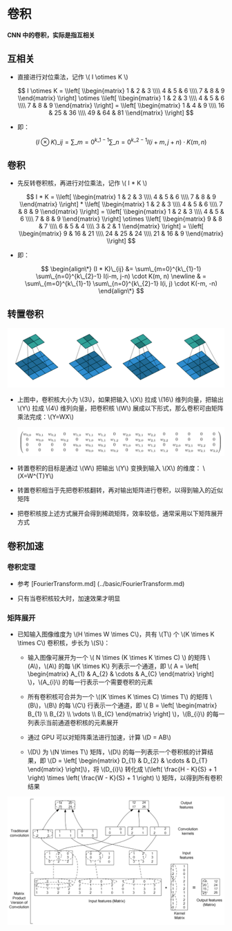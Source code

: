 <script type="text/javascript" src="http://cdn.mathjax.org/mathjax/latest/MathJax.js?config=default"></script>

# 卷积

#### CNN 中的卷积，实际是指互相关

## 互相关

- 直接进行对位乘法，记作 \\( I \otimes K \\)

	$$ I \otimes K = \\left[ \\begin{matrix} 1 & 2 & 3 \\\\ 4 & 5 & 6 \\\\ 7 & 8 & 9 \\end{matrix} \\right] \otimes \\left[ \\begin{matrix} 1 & 2 & 3 \\\\ 4 & 5 & 6 \\\\ 7 & 8 & 9 \\end{matrix} \\right] = \\left[ \\begin{matrix} 1 & 4 & 9 \\\\ 16 & 25 & 36 \\\\ 49 & 64 & 81 \\end{matrix} \\right] $$

- 即：

	$$ (I \otimes K)\_{ij} = \sum\_{m=0}^{k\_{1}-1} \sum\_{n=0}^{k\_{2}-1} I(i+m, j+n) \cdot K(m, n) $$

## 卷积

- 先反转卷积核，再进行对位乘法，记作 \\( I * K \\)

	$$ I * K = \\left[ \\begin{matrix} 1 & 2 & 3 \\\\ 4 & 5 & 6 \\\\ 7 & 8 & 9 \\end{matrix} \\right] * \\left[ \\begin{matrix} 1 & 2 & 3 \\\\ 4 & 5 & 6 \\\\ 7 & 8 & 9 \\end{matrix} \\right] = \\left[ \\begin{matrix} 1 & 2 & 3 \\\\ 4 & 5 & 6 \\\\ 7 & 8 & 9 \\end{matrix} \\right] \otimes \\left[ \\begin{matrix} 9 & 8 & 7 \\\\ 6 & 5 & 4 \\\\ 3 & 2 & 1 \\end{matrix} \\right] = \\left[ \\begin{matrix} 9 & 16 & 21 \\\\ 24 & 25 & 24 \\\\ 21 & 16 & 9 \\end{matrix} \\right] $$

- 即：

	$$
	\begin{align\*}
	(I * K)\_{ij} &= \sum\_{m=0}^{k\_{1}-1} \sum\_{n=0}^{k\_{2}-1} I(i-m, j-n) \cdot K(m, n) \newline
	& = \sum\_{m=0}^{k\_{1}-1} \sum\_{n=0}^{k\_{2}-1} I(i, j) \cdot K(-m, -n) 
	\end{align\*}
	$$

## 转置卷积

![img](images/conv.png)

- 上图中，卷积核大小为 \\(3\\)，如果把输入 \\(X\\) 拉成 \\(16\\) 维列向量，把输出 \\(Y\\) 拉成 \\(4\\) 维列向量，把卷积核 \\(W\\) 展成以下形式，那么卷积可由矩阵乘法完成：\\(Y=WX\\)

	![img](images/conv_weight.png)

- 转置卷积的目标是通过 \\(W\\) 把输出 \\(Y\\) 变换到输入 \\(X\\) 的维度： \\(X=W^{T}Y\\)

- 转置卷积相当于先把卷积核翻转，再对输出矩阵进行卷积，以得到输入的近似矩阵

- 把卷积核按上述方式展开会得到稀疏矩阵，效率较低，通常采用以下矩阵展开方式

## 卷积加速

### 卷积定理

- 参考 [FourierTransform.md] (../basic/FourierTransform.md)

- 只有当卷积核较大时，加速效果才明显

### 矩阵展开

- 已知输入图像维度为 \\(H \times W \times C\\)，共有 \\(T\\) 个 \\(K \times K \times C\\) 卷积核，步长为 \\(S\\)：

	- 输入图像可展开为一个 \\( N \times (K \times K \times C) \\) 的矩阵 \\(A\\)，\\(A\\) 的每 \\(K \times K\\) 列表示一个通道，即 \\( A = \\left[ \\begin{matrix} A\_{1} & A\_{2} & \cdots & A\_{C} \\end{matrix} \\right] \\)，\\(A\_{i}\\) 的每一行表示一个需要卷积的元素

	- 所有卷积核可合并为一个 \\((K \times K \times C) \times T\\) 的矩阵 \\(B\\)，\\(B\\) 的每 \\(C\\) 行表示一个通道，即 \\( B = \\left[ \\begin{matrix} B\_{1} \\\\ B\_{2} \\\\ \vdots \\\\ B\_{C} \\end{matrix} \\right] \\)，\\(B\_{i}\\) 的每一列表示当前通道卷积核的元素展开

	- 通过 GPU 可以对矩阵乘法进行加速，计算 \\(D = AB\\)

	- \\(D\\) 为 \\(N \times T\\) 矩阵，\\(D\\) 的每一列表示一个卷积核的计算结果，即 \\(D = \\left[ \\begin{matrix} D\_{1} & D\_{2} & \cdots & D\_{T} \\end{matrix} \\right]\\)，将 \\(D\_{i}\\) 转化成 \\(\left( \frac{H - K}{S} + 1 \right) \times \left( \frac{W - K}{S} + 1 \right) \\) 矩阵，以得到所有卷积结果
	
![image](images/conv_acceleration.png)